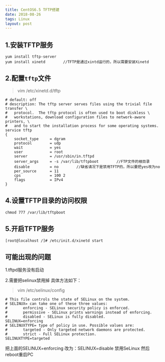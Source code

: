 ```yaml
---
title: CentOS6.5 TFTP搭建
date: 2018-08-26
tags: Linux
layout: post
---
```


1.安装TFTP服务
-------
```
yum install tftp-server
yum install xinetd        //TFTP是通过xintd运行的，所以需要安装Xinetd
```
2.配置`tftp`文件
-------
>vim /etc/xinetd.d/tftp

```shell
# default: off
# description: The tftp server serves files using the trivial file transfer \
#   protocol.  The tftp protocol is often used to boot diskless \
#   workstations, download configuration files to network-aware printers, \
#   and to start the installation process for some operating systems.
service tftp
{
    socket_type     = dgram
    protocol        = udp
    wait            = yes
    user            = root
    server          = /usr/sbin/in.tftpd
    server_args     = -s /var/lib/tftpboot        //FTP文件的根目录
    disable         = no        //缺省请况下是禁用TFTP的，所以要把yes改为no
    per_source      = 11
    cps             = 100 2
    flags           = IPv4
}
```
4.设置TFTP目录的访问权限
-------
```
chmod 777 /var/lib/tftpboot
```
5.开启TFTP服务
-------
```shell
[root@localhost /]# /etc/init.d/xinetd start
```


可能出现的问题
-------
1.tftpd服务没有启动

2.需要把selinux禁用掉 具体方法如下：

>vim /etc/selinux/config      

```
# This file controls the state of SELinux on the system.
# SELINUX= can take one of these three values:
#       enforcing - SELinux security policy is enforced.
#       permissive - SELinux prints warnings instead of enforcing.
#       disabled - SELinux is fully disabled.
SELINUX=enforcing
# SELINUXTYPE= type of policy in use. Possible values are:
#       targeted - Only targeted network daemons are protected.
#       strict - Full SELinux protection.
SELINUXTYPE=targeted
```

把上面的SELINUX=enforcing 改为：SELINUX=disable  禁用SeLinux
然后reboot重启PC
